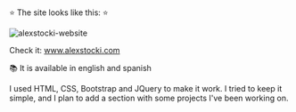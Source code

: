 :star: The site looks like this: :star:

![alexstocki-website](https://user-images.githubusercontent.com/76400436/118420060-3d03b400-b694-11eb-974c-abb895e4b0c3.jpg)

Check it: www.alexstocki.com

:books: It is available in english and spanish

I used HTML, CSS, Bootstrap and JQuery to make it work. I tried to keep it simple, and I plan to add a section with some projects I've been working on.
